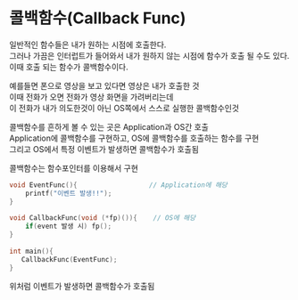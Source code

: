 # 콜백함수(Callback Func)

일반적인 함수들은 내가 원하는 시점에 호출한다.  
그러나 가끔은 인터럽트가 들어와서 내가 원하지 않는 시점에 함수가 호출 될 수도 있다.  
이때 호출 되는 함수가 콜백함수이다.  
  
예를들면 폰으로 영상을 보고 있다면 영상은 내가 호출한 것  
이때 전화가 오면 전화가 영상 화면을 가려버리는데   
이 전화가 내가 의도한것이 아닌 OS쪽에서 스스로 실행한 콜백함수인것  
  
콜백함수를 흔하게 볼 수 있는 곳은 Application과 OS간 호출  
Application에 콜백함수를 구현하고, OS에 콜백함수를 호출하는 함수를 구현  
그리고 OS에서 특정 이벤트가 발생하면 콜백함수가 호출됨  
  
콜백함수는 함수포인터를 이용해서 구현

```C++
void EventFunc(){                  // Application에 해당
    printf("이벤트 발생!!");
}
 
void CallbackFunc(void (*fp)()){    // OS에 해당
    if(event 발생 시) fp();
}
 
int main(){
   CallbackFunc(EventFunc);
}
```

위처럼 이벤트가 발생하면 콜백함수가 호출됨